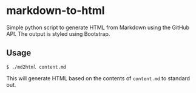 # markdown-to-html

Simple python script to generate HTML from Markdown using the GitHub API. The output is styled using Bootstrap.

## Usage

    $ ./md2html content.md

This will generate HTML based on the contents of `content.md` to standard out.
